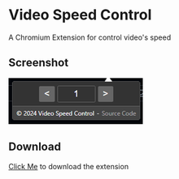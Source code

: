 # Video Speed Control

A Chromium Extension for control video's speed

## Screenshot

![screenshit](https://raw.githubusercontent.com/lullaby6/video-speed-control/main/images/screenshot.png)

## Download

[Click Me](https://github.com/lullaby6/video-speed-control/archive/refs/tags/v1.0.0.zip) to download the extension